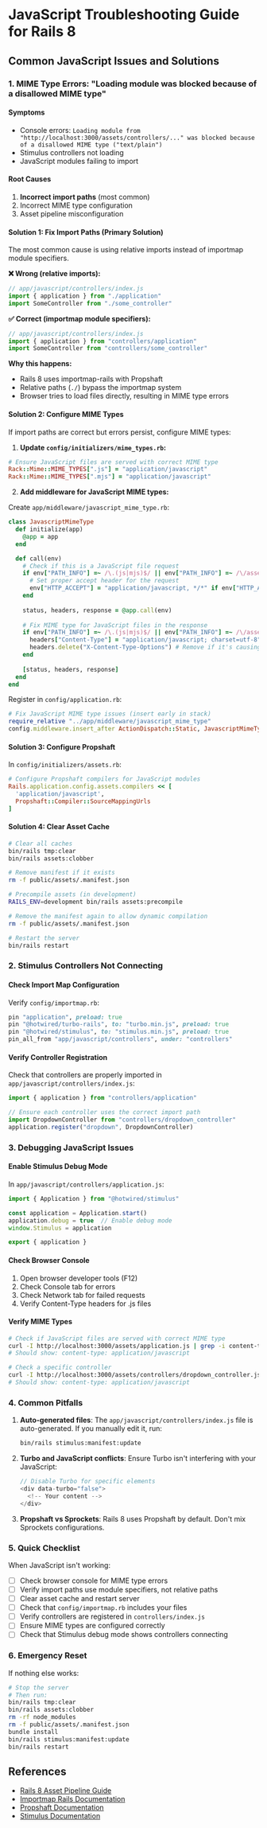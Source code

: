 # JavaScript Troubleshooting Guide for Rails 8

## Common JavaScript Issues and Solutions

### 1. MIME Type Errors: "Loading module was blocked because of a disallowed MIME type"

#### Symptoms
- Console errors: `Loading module from "http://localhost:3000/assets/controllers/..." was blocked because of a disallowed MIME type ("text/plain")`
- Stimulus controllers not loading
- JavaScript modules failing to import

#### Root Causes
1. **Incorrect import paths** (most common)
2. Incorrect MIME type configuration
3. Asset pipeline misconfiguration

#### Solution 1: Fix Import Paths (Primary Solution)

The most common cause is using relative imports instead of importmap module specifiers.

**❌ Wrong (relative imports):**
```javascript
// app/javascript/controllers/index.js
import { application } from "./application"
import SomeController from "./some_controller"
```

**✅ Correct (importmap module specifiers):**
```javascript
// app/javascript/controllers/index.js
import { application } from "controllers/application"
import SomeController from "controllers/some_controller"
```

**Why this happens:**
- Rails 8 uses importmap-rails with Propshaft
- Relative paths (`./`) bypass the importmap system
- Browser tries to load files directly, resulting in MIME type errors

#### Solution 2: Configure MIME Types

If import paths are correct but errors persist, configure MIME types:

1. **Update `config/initializers/mime_types.rb`:**
```ruby
# Ensure JavaScript files are served with correct MIME type
Rack::Mime::MIME_TYPES[".js"] = "application/javascript"
Rack::Mime::MIME_TYPES[".mjs"] = "application/javascript"
```

2. **Add middleware for JavaScript MIME types:**

Create `app/middleware/javascript_mime_type.rb`:
```ruby
class JavascriptMimeType
  def initialize(app)
    @app = app
  end

  def call(env)
    # Check if this is a JavaScript file request
    if env["PATH_INFO"] =~ /\.(js|mjs)$/ || env["PATH_INFO"] =~ /\/assets\/controllers\//
      # Set proper accept header for the request
      env["HTTP_ACCEPT"] = "application/javascript, */*" if env["HTTP_ACCEPT"].nil? || env["HTTP_ACCEPT"].empty?
    end
    
    status, headers, response = @app.call(env)
    
    # Fix MIME type for JavaScript files in the response
    if env["PATH_INFO"] =~ /\.(js|mjs)$/ || env["PATH_INFO"] =~ /\/assets\/controllers\//
      headers["Content-Type"] = "application/javascript; charset=utf-8"
      headers.delete("X-Content-Type-Options") # Remove if it's causing issues
    end
    
    [status, headers, response]
  end
end
```

Register in `config/application.rb`:
```ruby
# Fix JavaScript MIME type issues (insert early in stack)
require_relative "../app/middleware/javascript_mime_type"
config.middleware.insert_after ActionDispatch::Static, JavascriptMimeType
```

#### Solution 3: Configure Propshaft

In `config/initializers/assets.rb`:
```ruby
# Configure Propshaft compilers for JavaScript modules
Rails.application.config.assets.compilers << [
  'application/javascript', 
  Propshaft::Compiler::SourceMappingUrls
]
```

#### Solution 4: Clear Asset Cache

```bash
# Clear all caches
bin/rails tmp:clear
bin/rails assets:clobber

# Remove manifest if it exists
rm -f public/assets/.manifest.json

# Precompile assets (in development)
RAILS_ENV=development bin/rails assets:precompile

# Remove the manifest again to allow dynamic compilation
rm -f public/assets/.manifest.json

# Restart the server
bin/rails restart
```

### 2. Stimulus Controllers Not Connecting

#### Check Import Map Configuration

Verify `config/importmap.rb`:
```ruby
pin "application", preload: true
pin "@hotwired/turbo-rails", to: "turbo.min.js", preload: true
pin "@hotwired/stimulus", to: "stimulus.min.js", preload: true
pin_all_from "app/javascript/controllers", under: "controllers"
```

#### Verify Controller Registration

Check that controllers are properly imported in `app/javascript/controllers/index.js`:
```javascript
import { application } from "controllers/application"

// Ensure each controller uses the correct import path
import DropdownController from "controllers/dropdown_controller"
application.register("dropdown", DropdownController)
```

### 3. Debugging JavaScript Issues

#### Enable Stimulus Debug Mode

In `app/javascript/controllers/application.js`:
```javascript
import { Application } from "@hotwired/stimulus"

const application = Application.start()
application.debug = true  // Enable debug mode
window.Stimulus = application

export { application }
```

#### Check Browser Console

1. Open browser developer tools (F12)
2. Check Console tab for errors
3. Check Network tab for failed requests
4. Verify Content-Type headers for .js files

#### Verify MIME Types

```bash
# Check if JavaScript files are served with correct MIME type
curl -I http://localhost:3000/assets/application.js | grep -i content-type
# Should show: content-type: application/javascript

# Check a specific controller
curl -I http://localhost:3000/assets/controllers/dropdown_controller.js | grep -i content-type
# Should show: content-type: application/javascript
```

### 4. Common Pitfalls

1. **Auto-generated files**: The `app/javascript/controllers/index.js` file is auto-generated. If you manually edit it, run:
   ```bash
   bin/rails stimulus:manifest:update
   ```

2. **Turbo and JavaScript conflicts**: Ensure Turbo isn't interfering with your JavaScript:
   ```javascript
   // Disable Turbo for specific elements
   <div data-turbo="false">
     <!-- Your content -->
   </div>
   ```

3. **Propshaft vs Sprockets**: Rails 8 uses Propshaft by default. Don't mix Sprockets configurations.

### 5. Quick Checklist

When JavaScript isn't working:

- [ ] Check browser console for MIME type errors
- [ ] Verify import paths use module specifiers, not relative paths
- [ ] Clear asset cache and restart server
- [ ] Check that `config/importmap.rb` includes your files
- [ ] Verify controllers are registered in `controllers/index.js`
- [ ] Ensure MIME types are configured correctly
- [ ] Check that Stimulus debug mode shows controllers connecting

### 6. Emergency Reset

If nothing else works:

```bash
# Stop the server
# Then run:
bin/rails tmp:clear
bin/rails assets:clobber
rm -rf node_modules
rm -f public/assets/.manifest.json
bundle install
bin/rails stimulus:manifest:update
bin/rails restart
```

## References

- [Rails 8 Asset Pipeline Guide](https://guides.rubyonrails.org/asset_pipeline.html)
- [Importmap Rails Documentation](https://github.com/rails/importmap-rails)
- [Propshaft Documentation](https://github.com/rails/propshaft)
- [Stimulus Documentation](https://stimulus.hotwired.dev/)
